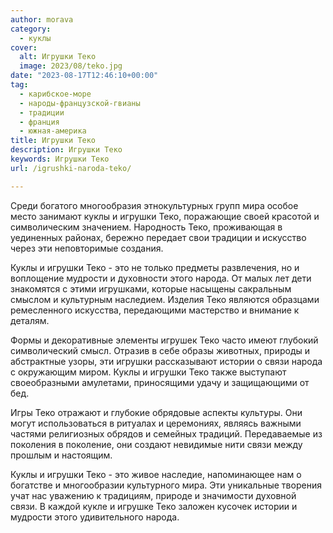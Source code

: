 ```yaml
---
author: morava
category:
  - куклы
cover:
  alt: Игрушки Теко
  image: 2023/08/teko.jpg
date: "2023-08-17T12:46:10+00:00"
tag:
  - карибское-море
  - народы-французской-гвианы
  - традиции
  - франция
  - южная-америка
title: Игрушки Теко
description: Игрушки Теко
keywords: Игрушки Теко
url: /igrushki-naroda-teko/

---
```

Среди богатого многообразия этнокультурных групп мира особое место занимают куклы и игрушки Теко, поражающие своей красотой и символическим значением. Народность Теко, проживающая в уединенных районах, бережно передает свои традиции и искусство через эти неповторимые создания.

Куклы и игрушки Теко \- это не только предметы развлечения, но и воплощение мудрости и духовности этого народа. От малых лет дети знакомятся с этими игрушками, которые насыщены сакральным смыслом и культурным наследием. Изделия Теко являются образцами ремесленного искусства, передающими мастерство и внимание к деталям.

Формы и декоративные элементы игрушек Теко часто имеют глубокий символический смысл. Отразив в себе образы животных, природы и абстрактные узоры, эти игрушки рассказывают истории о связи народа с окружающим миром. Куклы и игрушки Теко также выступают своеобразными амулетами, приносящими удачу и защищающими от бед.

Игры Теко отражают и глубокие обрядовые аспекты культуры. Они могут использоваться в ритуалах и церемониях, являясь важными частями религиозных обрядов и семейных традиций. Передаваемые из поколения в поколение, они создают невидимые нити связи между прошлым и настоящим.

Куклы и игрушки Теко \- это живое наследие, напоминающее нам о богатстве и многообразии культурного мира. Эти уникальные творения учат нас уважению к традициям, природе и значимости духовной связи. В каждой кукле и игрушке Теко заложен кусочек истории и мудрости этого удивительного народа.
